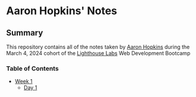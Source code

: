 # Aaron Hopkins' Notes

## Summary

This repository contains all of the notes taken by [Aaron Hopkins](https://github.com/gitairman) during the March 4, 2024 cohort of the [Lighthouse Labs](https://www.lighthouselabs.ca/) Web Development Bootcamp

### Table of Contents

- [Week 1](/Week_1/)
  - [Day 1](/Week_1/Day_1)
